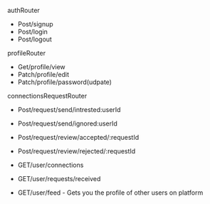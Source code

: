 authRouter

- Post/signup
- Post/login
- Post/logout

profileRouter

- Get/profile/view
- Patch/profile/edit
- Patch/profile/password(udpate)

connectionsRequestRouter

- Post/request/send/intrested:userId
- Post/request/send/ignored:userId
- Post/request/review/accepted/:requestId
- Post/request/review/rejected/:requestId

- GET/user/connections
- GET/user/requests/received
- GET/user/feed - Gets you the profile of other users on platform
